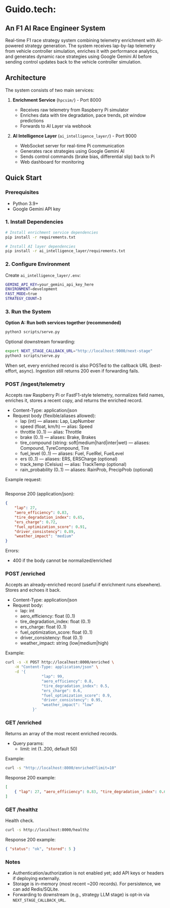 # Guido.tech: 
## An F1 AI Race Engineer System

Real-time F1 race strategy system combining telemetry enrichment with AI-powered strategy generation. The system receives lap-by-lap telemetry from vehicle controller simulation, enriches it with performance analytics, and generates dynamic race strategies using Google Gemini AI before sending control updates back to the vehicle controller simulation.

## Architecture

The system consists of two main services:

1. **Enrichment Service** (`hpcsim/`) - Port 8000
   - Receives raw telemetry from Raspberry Pi simulator
   - Enriches data with tire degradation, pace trends, pit window predictions
   - Forwards to AI Layer via webhook

2. **AI Intelligence Layer** (`ai_intelligence_layer/`) - Port 9000
   - WebSocket server for real-time Pi communication
   - Generates race strategies using Google Gemini AI
   - Sends control commands (brake bias, differential slip) back to Pi
   - Web dashboard for monitoring

## Quick Start

### Prerequisites

- Python 3.9+
- Google Gemini API key

### 1. Install Dependencies

```bash
# Install enrichment service dependencies
pip install -r requirements.txt

# Install AI layer dependencies
pip install -r ai_intelligence_layer/requirements.txt
```

### 2. Configure Environment

Create `ai_intelligence_layer/.env`:

```bash
GEMINI_API_KEY=your_gemini_api_key_here
ENVIRONMENT=development
FAST_MODE=true
STRATEGY_COUNT=3
```

### 3. Run the System

**Option A: Run both services together (recommended)**

```bash
python3 scripts/serve.py
```

Optional downstream forwarding:

```bash
export NEXT_STAGE_CALLBACK_URL="http://localhost:9000/next-stage"
python3 scripts/serve.py
```

When set, every enriched record is also POSTed to the callback URL (best-effort, async). Ingestion still returns 200 even if forwarding fails.

### POST /ingest/telemetry

Accepts raw Raspberry Pi or FastF1-style telemetry, normalizes field names, enriches it, stores a recent copy, and returns the enriched record.

- Content-Type: application/json
- Request body (flexible/aliases allowed):
	- lap (int) — aliases: Lap, LapNumber
	- speed (float, km/h) — alias: Speed
	- throttle (0..1) — alias: Throttle
	- brake (0..1) — aliases: Brake, Brakes
	- tire_compound (string: soft|medium|hard|inter|wet) — aliases: Compound, TyreCompound, Tire
	- fuel_level (0..1) — aliases: Fuel, FuelRel, FuelLevel
	- ers (0..1) — aliases: ERS, ERSCharge (optional)
	- track_temp (Celsius) — alias: TrackTemp (optional)
	- rain_probability (0..1) — aliases: RainProb, PrecipProb (optional)

Example request:

```bash

```

Response 200 (application/json):

```json
{
	"lap": 27,
	"aero_efficiency": 0.83,
	"tire_degradation_index": 0.65,
	"ers_charge": 0.72,
	"fuel_optimization_score": 0.91,
	"driver_consistency": 0.89,
	"weather_impact": "medium"
}
```

Errors:
- 400 if the body cannot be normalized/enriched

### POST /enriched

Accepts an already-enriched record (useful if enrichment runs elsewhere). Stores and echoes it back.

- Content-Type: application/json
- Request body:
	- lap: int
	- aero_efficiency: float (0..1)
	- tire_degradation_index: float (0..1)
	- ers_charge: float (0..1)
	- fuel_optimization_score: float (0..1)
	- driver_consistency: float (0..1)
	- weather_impact: string (low|medium|high)

Example:

```bash
curl -s -X POST http://localhost:8000/enriched \
	-H "Content-Type: application/json" \
	-d '{
				"lap": 99,
				"aero_efficiency": 0.8,
				"tire_degradation_index": 0.5,
				"ers_charge": 0.6,
				"fuel_optimization_score": 0.9,
				"driver_consistency": 0.95,
				"weather_impact": "low"
			}'
```

### GET /enriched

Returns an array of the most recent enriched records.

- Query params:
	- limit: int (1..200, default 50)

Example:

```bash
curl -s "http://localhost:8000/enriched?limit=10"
```

Response 200 example:

```json
[
	{ "lap": 27, "aero_efficiency": 0.83, "tire_degradation_index": 0.65, "ers_charge": 0.72, "fuel_optimization_score": 0.91, "driver_consistency": 0.89, "weather_impact": "medium" }
]
```

### GET /healthz

Health check.

```bash
curl -s http://localhost:8000/healthz
```

Response 200 example:

```json
{ "status": "ok", "stored": 5 }
```

### Notes
- Authentication/authorization is not enabled yet; add API keys or headers if deploying externally.
- Storage is in-memory (most recent ~200 records). For persistence, we can add Redis/SQLite.
- Forwarding to downstream (e.g., strategy LLM stage) is opt-in via `NEXT_STAGE_CALLBACK_URL`.

